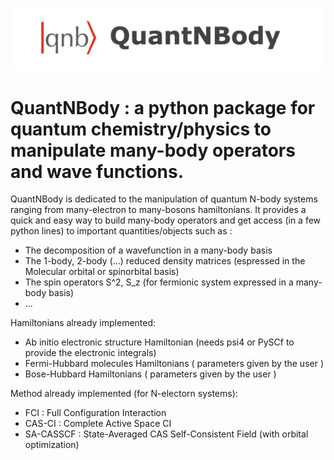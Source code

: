 
![](logo.png)

# QuantNBody : a python package for quantum chemistry/physics to manipulate many-body operators and wave functions.
 
QuantNBody is dedicated to the manipulation of quantum N-body systems ranging from many-electron to many-bosons hamiltonians.
It provides a quick and easy way to build many-body operators and get access
(in a few python lines) to important quantities/objects such as :
 
- The decomposition of a wavefunction in a many-body basis
- The 1-body, 2-body (...) reduced density matrices (espressed in the Molecular orbital or spinorbital basis)
- The spin operators S^2, S_z (for fermionic system expressed in a many-body basis)
- ...
 
Hamiltonians already implemented:

- Ab initio electronic structure Hamiltonian (needs psi4 or PySCf to provide the electronic integrals)
- Fermi-Hubbard molecules Hamiltonians ( parameters given by the user )
- Bose-Hubbard Hamiltonians ( parameters given by the user )

Method already implemented (for N-electorn systems):
- FCI : Full Configuration Interaction
- CAS-CI : Complete Active Space CI  
- SA-CASSCF : State-Averaged  CAS Self-Consistent Field (with orbital optimization)

